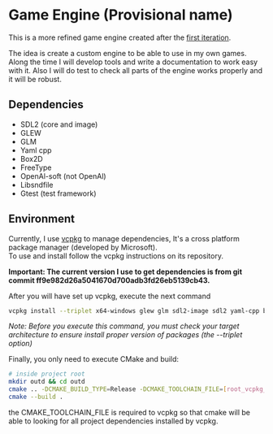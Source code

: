 # Game Engine (Provisional name)

This is a more refined game engine created after the [first iteration](https://github.com/Croer01/tic-tac-toe).

The idea is create a custom engine to be able to use in my own games.  
Along the time I will develop tools and write a documentation to work easy with it.
Also I will do test to check all parts of the engine works properly and it will be robust.

## Dependencies
 - SDL2 (core and image)
 - GLEW
 - GLM
 - Yaml cpp
 - Box2D
 - FreeType
 - OpenAl-soft (not OpenAl)
 - Libsndfile
 - Gtest (test framework)
 
 ## Environment
 Currently, I use [vcpkg](https://github.com/Microsoft/vcpkg) to manage dependencies, It's a cross platform package manager (developed by Microsoft).  
 To use and install follow the vcpkg instructions on its repository.
 
 __Important: The current version I use to get dependencies is from git commit ff9e982d26a5041670d700adb3fd26eb5139cb43.__
 
 After you will have set up vcpkg, execute the next command 
 
 ~~~ bash
 vcpkg install --triplet x64-windows glew glm sdl2-image sdl2 yaml-cpp box2d freetype openal-soft libsndfile gtest
 ~~~
 
 _Note: Before you execute this command, you must check your target architecture to ensure install proper version of packages (the --triplet option)_
 
 Finally, you only need to execute CMake and build:
 
 ~~~ bash
 # inside project root
 mkdir outd && cd outd
 cmake .. -DCMAKE_BUILD_TYPE=Release -DCMAKE_TOOLCHAIN_FILE=[root_vcpkg_directory]/scripts/buildsystems/vcpkg.cmake
 cmake --build .
 ~~~
 
 the CMAKE_TOOLCHAIN_FILE is required to vcpkg so that cmake will be able to looking for all project dependencies installed by vcpkg.
